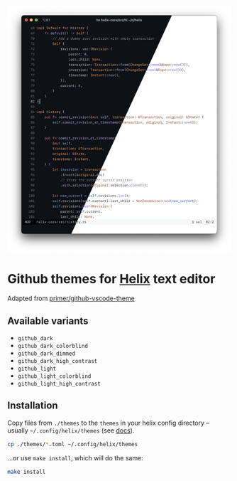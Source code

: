 <div align="center">
  <img src="./assets/screenshot-mixed.png" alt="Screenshot of Helix editor with Github themes" />
</div>

# Github themes for [Helix](https://helix-editor.com/) text editor

Adapted from [primer/github-vscode-theme](https://github.com/primer/github-vscode-theme)

## Available variants

- `github_dark`
- `github_dark_colorblind`
- `github_dark_dimmed`
- `github_dark_high_contrast`
- `github_light`
- `github_light_colorblind`
- `github_light_high_contrast`

## Installation

Copy files from `./themes` to the `themes` in your helix config directory – usually `~/.config/helix/themes` (see [docs](https://docs.helix-editor.com/themes.html)).

```sh
cp ./themes/*.toml ~/.config/helix/themes
```

…or use `make install`, which will do the same:

```sh
make install
```
